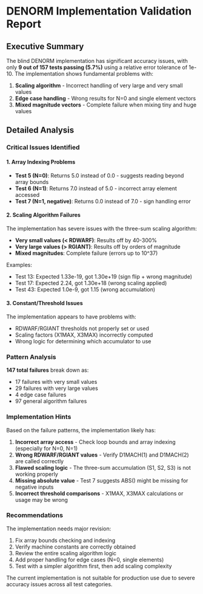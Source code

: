 # DENORM Implementation Validation Report

## Executive Summary

The blind DENORM implementation has significant accuracy issues, with only **9 out of 157 tests passing (5.7%)** using a relative error tolerance of 1e-10. The implementation shows fundamental problems with:

1. **Scaling algorithm** - Incorrect handling of very large and very small values
2. **Edge case handling** - Wrong results for N=0 and single element vectors  
3. **Mixed magnitude vectors** - Complete failure when mixing tiny and huge values

## Detailed Analysis

### Critical Issues Identified

#### 1. Array Indexing Problems
- **Test 5 (N=0)**: Returns 5.0 instead of 0.0 - suggests reading beyond array bounds
- **Test 6 (N=1)**: Returns 7.0 instead of 5.0 - incorrect array element accessed
- **Test 7 (N=1, negative)**: Returns 0.0 instead of 7.0 - sign handling error

#### 2. Scaling Algorithm Failures
The implementation has severe issues with the three-sum scaling algorithm:

- **Very small values (< RDWARF)**: Results off by 40-300%
- **Very large values (> RGIANT)**: Results off by orders of magnitude
- **Mixed magnitudes**: Complete failure (errors up to 10^37)

Examples:
- Test 13: Expected 1.33e-19, got 1.30e+19 (sign flip + wrong magnitude)
- Test 17: Expected 2.24, got 1.30e+18 (wrong scaling applied)
- Test 43: Expected 1.0e-9, got 1.15 (wrong accumulation)

#### 3. Constant/Threshold Issues
The implementation appears to have problems with:
- RDWARF/RGIANT thresholds not properly set or used
- Scaling factors (X1MAX, X3MAX) incorrectly computed
- Wrong logic for determining which accumulator to use

### Pattern Analysis

**147 total failures** break down as:
- 17 failures with very small values
- 29 failures with very large values  
- 4 edge case failures
- 97 general algorithm failures

### Implementation Hints

Based on the failure patterns, the implementation likely has:

1. **Incorrect array access** - Check loop bounds and array indexing (especially for N=0, N=1)
2. **Wrong RDWARF/RGIANT values** - Verify D1MACH(1) and D1MACH(2) are called correctly
3. **Flawed scaling logic** - The three-sum accumulation (S1, S2, S3) is not working properly
4. **Missing absolute value** - Test 7 suggests ABS() might be missing for negative inputs
5. **Incorrect threshold comparisons** - X1MAX, X3MAX calculations or usage may be wrong

### Recommendations

The implementation needs major revision:
1. Fix array bounds checking and indexing
2. Verify machine constants are correctly obtained
3. Review the entire scaling algorithm logic
4. Add proper handling for edge cases (N=0, single elements)
5. Test with a simpler algorithm first, then add scaling complexity

The current implementation is not suitable for production use due to severe accuracy issues across all test categories.